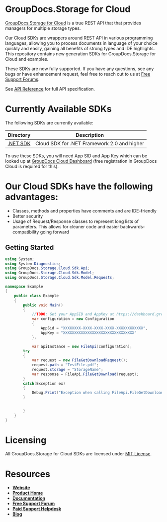 # GroupDocs.Storage for Cloud
[GroupDocs.Storage for Cloud](https://apireference.groupdocs.cloud/storage/) is a true REST API that that provides managers for multiple storage types.

Our Cloud SDKs are wrappers around REST API in various programming languages, allowing you to process documents in language of your choice quickly and easily, gaining all benefits of strong types and IDE highlights. This repository contains new generation SDKs for GroupDocs.Storage for Cloud and examples.

These SDKs are now fully supported. If you have any questions, see any bugs or have enhancement request, feel free to reach out to us at [Free Support Forums](https://forum.groupdocs.cloud/). 

See [API Reference](https://apireference.groupdocs.cloud/storage/) for full API specification.

# Currently Available SDKs

The following SDKs are currently available:

Directory | Description
--------- | -----------
[.NET SDK](SDKs/NET) | Cloud SDK for .NET Framework 2.0 and higher

To use these SDKs, you will need App SID and App Key which can be looked up at [GroupDocs Cloud Dashboard](https://dashboard.groupdocs.cloud/#/apps) (free registration in GroupDocs Cloud is required for this).

# Our Cloud SDKs have the following advantages:
+ Classes, methods and properties have comments and are IDE-friendly
+ Better security
+ Usage of Request/Response classes to represent long lists of parameters. This allows for cleaner code and easier backwards-compatibility going forward


## Getting Started

```csharp
using System;
using System.Diagnostics;
using GroupDocs.Storage.Cloud.Sdk.Api;
using GroupDocs.Storage.Cloud.Sdk.Model;
using GroupDocs.Storage.Cloud.Sdk.Model.Requests;

namespace Example
{
    public class Example
    {
        public void Main()
        {
            //TODO: Get your AppSID and AppKey at https://dashboard.groupdocs.cloud (free registration is required).
            var configuration = new Configuration
            {
                AppSid = "XXXXXXXX-XXXX-XXXX-XXXX-XXXXXXXXXXXX",
                AppKey = "XXXXXXXXXXXXXXXXXXXXXXXXXXXXXXXX"
            };

            var apiInstance = new FileApi(configuration);
	    try
	    {		
		    var request = new FileGetDownloadRequest();
		    request.path = "TestFile.pdf";
		    request.storage = "StorageName";
		    var response = FileApi.FileGetDownload(request);
	    }
	    catch(Exception ex)
	    {
	    	Debug.Print("Exception when calling FileApi.FileGetDownload: " + ex.Message);
	    }
            

        }
    }
}
```

# Licensing
All GroupDocs.Storage for Cloud SDKs are licensed under [MIT License](LICENSE).

# Resources
+ [**Website**](https://www.groupdocs.cloud/)
+ [**Product Home**](https://apireference.groupdocs.cloud/storage/)
+ [**Documentation**](https://docs.groupdocs.cloud/display/storagecloud/Home)
+ [**Free Support Forum**](https://forum.groupdocs.cloud/storage)
+ [**Paid Support Helpdesk**](https://helpdesk.aspose.cloud/)
+ [**Blog**](https://blog.groupdocs.cloud/)
